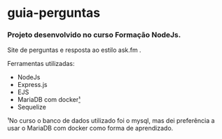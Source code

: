 # guia-perguntas

### Projeto desenvolvido no curso Formação NodeJs.
Site de perguntas e resposta ao estilo ask.fm .

Ferramentas utilizadas:
* NodeJs
* Express.js
* EJS
* MariaDB com docker[¹](¹)
* Sequelize

¹No curso o banco de dados utilizado foi o mysql, mas dei preferência a usar o MariaDB com docker como forma de aprendizado.